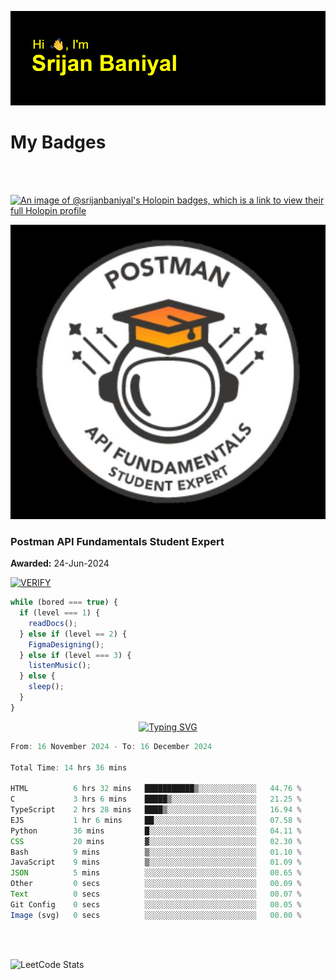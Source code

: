![Header](./header.png)

# My Badges

<Br />
<Br />

[![An image of @srijanbaniyal's Holopin badges, which is a link to view their full Holopin profile](https://holopin.me/srijanbaniyal)](https://holopin.io/@srijanbaniyal)

[![Postman API Fundamentals Student Expert](/Postman.jpeg)](https://api.badgr.io/public/assertions/r9BLLy0oTfKJBbkGuDI1zA)

### Postman API Fundamentals Student Expert

**Awarded:** 24-Jun-2024

[![VERIFY](https://img.shields.io/badge/VERIFY-blue)](https://badgecheck.io?url=https%3A%2F%2Fapi.badgr.io%2Fpublic%2Fassertions%2Fr9BLLy0oTfKJBbkGuDI1zA)

```javascript
while (bored === true) {
  if (level === 1) {
    readDocs();
  } else if (level == 2) {
    FigmaDesigning();
  } else if (level === 3) {
    listenMusic();
  } else {
    sleep();
  }
}
```

<p align="center">
  <a href="https://git.io/typing-svg"><img src="https://readme-typing-svg.demolab.com?font=Tilt+Prism&size=30&pause=1000&color=0FF75B&center=true&vCenter=true&width=800&height=80&lines=Time+spent+on+various+Programming+languages" alt="Typing SVG" /></a>
</p>

<!--START_SECTION:waka-->

```TypeScript
From: 16 November 2024 - To: 16 December 2024

Total Time: 14 hrs 36 mins

HTML          6 hrs 32 mins   ███████████▒░░░░░░░░░░░░░   44.76 %
C             3 hrs 6 mins    █████▒░░░░░░░░░░░░░░░░░░░   21.25 %
TypeScript    2 hrs 28 mins   ████▒░░░░░░░░░░░░░░░░░░░░   16.94 %
EJS           1 hr 6 mins     ██░░░░░░░░░░░░░░░░░░░░░░░   07.58 %
Python        36 mins         █░░░░░░░░░░░░░░░░░░░░░░░░   04.11 %
CSS           20 mins         ▓░░░░░░░░░░░░░░░░░░░░░░░░   02.30 %
Bash          9 mins          ▒░░░░░░░░░░░░░░░░░░░░░░░░   01.10 %
JavaScript    9 mins          ▒░░░░░░░░░░░░░░░░░░░░░░░░   01.09 %
JSON          5 mins          ░░░░░░░░░░░░░░░░░░░░░░░░░   00.65 %
Other         0 secs          ░░░░░░░░░░░░░░░░░░░░░░░░░   00.09 %
Text          0 secs          ░░░░░░░░░░░░░░░░░░░░░░░░░   00.07 %
Git Config    0 secs          ░░░░░░░░░░░░░░░░░░░░░░░░░   00.05 %
Image (svg)   0 secs          ░░░░░░░░░░░░░░░░░░░░░░░░░   00.00 %
```

<!--END_SECTION:waka-->

<Br />
<Br />

![LeetCode Stats](https://leetcard.jacoblin.cool/Srijan-Baniyal?theme=dark&font=Rasa&ext=contest)
